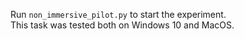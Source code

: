 Run `non_immersive_pilot.py` to start the experiment.\
This task was tested both on Windows 10 and MacOS.